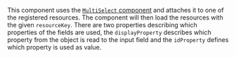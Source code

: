 This component uses the [`MultiSelect` component](#multiselect) and attaches it to one of the registered
resources. The component will then load the resources with the given `resourceKey`. There are two properties describing
which properties of the fields are used, the `displayProperty` describes which property from the object is read to the 
input field and the `idProperty` defines which property is used as value.
